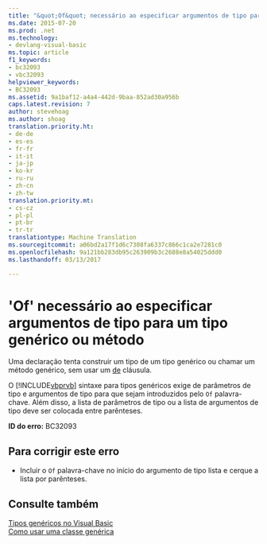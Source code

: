 ```yaml
---
title: "&quot;Of&quot; necessário ao especificar argumentos de tipo para um tipo genérico ou método | Documentos do Microsoft"
ms.date: 2015-07-20
ms.prod: .net
ms.technology:
- devlang-visual-basic
ms.topic: article
f1_keywords:
- bc32093
- vbc32093
helpviewer_keywords:
- BC32093
ms.assetid: 9a1baf12-a4a4-442d-9baa-852ad30a956b
caps.latest.revision: 7
author: stevehoag
ms.author: shoag
translation.priority.ht:
- de-de
- es-es
- fr-fr
- it-it
- ja-jp
- ko-kr
- ru-ru
- zh-cn
- zh-tw
translation.priority.mt:
- cs-cz
- pl-pl
- pt-br
- tr-tr
translationtype: Machine Translation
ms.sourcegitcommit: a06bd2a17f1d6c7308fa6337c866c1ca2e7281c0
ms.openlocfilehash: 9a121bb283db95c263909b3c2688e8a54025ddd0
ms.lasthandoff: 03/13/2017

---
```

# <a name="39of39-required-when-specifying-type-arguments-for-a-generic-type-or-method"></a>'Of' necessário ao especificar argumentos de tipo para um tipo genérico ou método
Uma declaração tenta construir um tipo de um tipo genérico ou chamar um método genérico, sem usar um [de](../../visual-basic/language-reference/statements/of-clause.md) cláusula.  
  
 O [!INCLUDE[vbprvb](../../csharp/programming-guide/concepts/linq/includes/vbprvb_md.md)] sintaxe para tipos genéricos exige de parâmetros de tipo e argumentos de tipo para que sejam introduzidos pelo `Of` palavra-chave. Além disso, a lista de parâmetros de tipo ou a lista de argumentos de tipo deve ser colocada entre parênteses.  
  
 **ID do erro:** BC32093  
  
## <a name="to-correct-this-error"></a>Para corrigir este erro  
  
-   Incluir o `Of` palavra-chave no início do argumento de tipo lista e cerque a lista por parênteses.  
  
## <a name="see-also"></a>Consulte também  
 [Tipos genéricos no Visual Basic](../../visual-basic/programming-guide/language-features/data-types/generic-types.md)   
 [Como usar uma classe genérica](../../visual-basic/programming-guide/language-features/data-types/how-to-use-a-generic-class.md)
